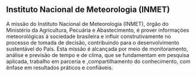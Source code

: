 Instituto Nacional de Meteorologia (INMET)
---

A missão do Instituto Nacional de Meteorologia (INMET), órgão do Ministério da Agricultura, Pecuária e Abastecimento, é prover informações meteorológicas à sociedade brasileira e influir construtivamente no processo de tomada de decisão, contribuindo para o desenvolvimento sustentável do País. Esta missão é alcançada por meio de monitoramento, análise e previsão de tempo e de clima, que se fundamentam em pesquisa aplicada, trabalho em parceria e ,compartilhamento do conhecimento, com ênfase em resultados práticos e confiáveis.
